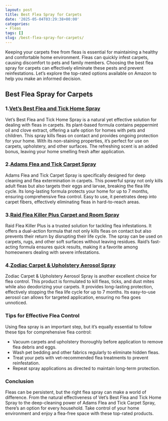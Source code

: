 ```yaml
---
layout: post
title: Best Flea Spray for Carpets
date: '2025-05-04T03:29:38+00:00'
categories:
- Fleas
tags: []
slug: /best-flea-spray-for-carpets/
---
```


Keeping your carpets free from fleas is essential for maintaining a healthy and comfortable home environment. Fleas can quickly infest carpets, causing discomfort to pets and family members. Choosing the best flea spray for carpets can effectively eliminate these pests and prevent reinfestations. Let’s explore the top-rated options available on Amazon to help you make an informed decision.
## Best Flea Spray for Carpets
### 1.[Vet’s Best Flea and Tick Home Spray](https://www.amazon.com/dp/B00GRS5PVK?tag=p-policy-20)
Vet’s Best Flea and Tick Home Spray is a natural yet effective solution for dealing with fleas in carpets. Its plant-based formula contains peppermint oil and clove extract, offering a safe option for homes with pets and children. This spray kills fleas on contact and provides ongoing protection for your home.
With its non-staining properties, it’s perfect for use on carpets, upholstery, and other surfaces. The refreshing scent is an added bonus, leaving your home smelling fresh after application.
### 2.[Adams Flea and Tick Carpet Spray](https://www.amazon.com/dp/B0083R5184?tag=p-policy-20)
Adams Flea and Tick Carpet Spray is specifically designed for deep cleaning and flea extermination in carpets. This powerful spray not only kills adult fleas but also targets their eggs and larvae, breaking the flea life cycle.
Its long-lasting formula protects your home for up to 7 months, ensuring comprehensive flea control. Easy to use, it penetrates deep into carpet fibers, effectively eliminating fleas in hard-to-reach areas.
### 3.[Raid Flea Killer Plus Carpet and Room Spray](https://www.amazon.com/dp/B003PU8J1W?tag=p-policy-20)
Raid Flea Killer Plus is a trusted solution for tackling flea infestations. It offers a dual-action formula that not only kills fleas on contact but also prevents their return by disrupting their life cycle. The spray can be used on carpets, rugs, and other soft surfaces without leaving residues.
Raid’s fast-acting formula ensures quick results, making it a favorite among homeowners dealing with severe infestations.
### 4.[Zodiac Carpet & Upholstery Aerosol Spray](https://www.amazon.com/dp/B0047Q4WF2?tag=p-policy-20)
Zodiac Carpet & Upholstery Aerosol Spray is another excellent choice for flea control. This product is formulated to kill fleas, ticks, and dust mites while also deodorizing your carpets. It provides long-lasting protection, effectively stopping the flea life cycle for up to 7 months.
Its easy-to-use aerosol can allows for targeted application, ensuring no flea goes unnoticed.
### Tips for Effective Flea Control
Using flea spray is an important step, but it’s equally essential to follow these tips for comprehensive flea control:
- Vacuum carpets and upholstery thoroughly before application to remove flea debris and eggs.
- Wash pet bedding and other fabrics regularly to eliminate hidden fleas.
- Treat your pets with vet-recommended flea treatments to prevent reinfestation.
- Repeat spray applications as directed to maintain long-term protection.
### Conclusion
Fleas can be persistent, but the right flea spray can make a world of difference. From the natural effectiveness of Vet’s Best Flea and Tick Home Spray to the deep-cleaning power of Adams Flea and Tick Carpet Spray, there’s an option for every household. Take control of your home environment and enjoy a flea-free space with these top-rated products.
